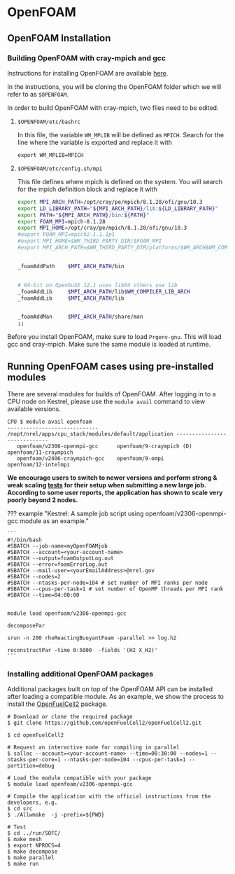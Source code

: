 # OpenFOAM

## OpenFOAM Installation 

### Building OpenFOAM with cray-mpich and gcc 

Instructions for installing OpenFOAM are available [here](https://openfoam.org/download/source/).

In the instructions, you will be cloning the OpenFOAM folder which we will refer to as `$OPENFOAM`.

In order to build OpenFOAM with cray-mpich, two files need to be edited.

1. `$OPENFOAM/etc/bashrc`

    In this file, the variable `WM_MPLIB` will be defined as `MPICH`. 
    Search for the line where the variable is exported and replace it with 

    ```
    export WM_MPLIB=MPICH
    ```

1. `$OPENFOAM/etc/config.sh/mpi`

    This file defines where mpich is defined on the system. 
    You will search for the mpich definition block and replace it with 

    ```bash
    export MPI_ARCH_PATH=/opt/cray/pe/mpich/8.1.28/ofi/gnu/10.3
    export LD_LIBRARY_PATH="${MPI_ARCH_PATH}/lib:${LD_LIBRARY_PATH}"
    export PATH="${MPI_ARCH_PATH}/bin:${PATH}"
    export FOAM_MPI=mpich-8.1.28
    export MPI_HOME=/opt/cray/pe/mpich/8.1.28/ofi/gnu/10.3
    #export FOAM_MPI=mpich2-1.1.1p1
    #export MPI_HOME=$WM_THIRD_PARTY_DIR/$FOAM_MPI
    #export MPI_ARCH_PATH=$WM_THIRD_PARTY_DIR/platforms/$WM_ARCH$WM_COMPILER/$FOAM_MPI


    _foamAddPath    $MPI_ARCH_PATH/bin


    # 64-bit on OpenSuSE 12.1 uses lib64 others use lib
    _foamAddLib     $MPI_ARCH_PATH/lib$WM_COMPILER_LIB_ARCH
    _foamAddLib     $MPI_ARCH_PATH/lib


    _foamAddMan     $MPI_ARCH_PATH/share/man
    ;;
    ```

Before you install OpenFOAM, make sure to load `Prgenv-gnu`.
This will load gcc and cray-mpich. 
Make sure the same module is loaded at runtime.

<!-- ## OpenFOAM on Kestrel -->

## Running OpenFOAM cases using pre-installed modules

There are several modules for builds of OpenFOAM. After logging in to a CPU node on Kestrel, please use the `module avail` command to view available versions. 

```
CPU $ module avail openfoam
----------------------------- /nopt/nrel/apps/cpu_stack/modules/default/application -----------------------------
   openfoam/v2306-openmpi-gcc      openfoam/9-craympich (D)    openfoam/11-craympich
   openfoam/v2406-craympich-gcc    openfoam/9-ompi             openfoam/12-intelmpi
```

**We encourage users to switch to newer versions and perform strong & weak scaling [tests](https://hpc-wiki.info/hpc/Scaling) for their setup when submitting a new large job. According to some user reports, the application has shown to scale very poorly beyond 2 nodes.**

??? example "Kestrel: A sample job script using openfoam/v2306-openmpi-gcc module as an example."


    ```
    #!/bin/bash
    #SBATCH --job-name=myOpenFOAMjob
    #SBATCH --account=<your-account-name>
    #SBATCH --output=foamOutputLog.out
    #SBATCH --error=foamErrorLog.out
    #SBATCH --mail-user=<yourEmailAddress>@nrel.gov 
    #SBATCH --nodes=2
    #SBATCH --ntasks-per-node=104 # set number of MPI ranks per node
    #SBATCH --cpus-per-task=1 # set number of OpenMP threads per MPI rank
    #SBATCH --time=04:00:00
    
    
    module load openfoam/v2306-openmpi-gcc

    decomposePar

    srun -n 200 rhoReactingBuoyantFoam -parallel >> log.h2

    reconstructPar -time 0:5000  -fields '(H2 X_H2)'
    ```

### Installing additional OpenFOAM packages

Additional packages built on top of the OpenFOAM API can be installed after loading a compatible module. As an example, we show the process to install the [OpenFuelCell2](https://github.com/openFuelCell2/openFuelCell2) package.
```
# Download or clone the required package
$ git clone https://github.com/openFuelCell2/openFuelCell2.git

$ cd openFuelCell2

# Request an interactive node for compiling in parallel
$ salloc --account=<your-account-name> --time=00:30:00 --nodes=1 --ntasks-per-core=1 --ntasks-per-node=104 --cpus-per-task=1 --partition=debug

# Load the module compatible with your package
$ module load openfoam/v2306-openmpi-gcc

# Compile the application with the official instructions from the developers, e.g.
$ cd src
$ ./Allwmake  -j -prefix=${PWD}

# Test
$ cd ../run/SOFC/
$ make mesh
$ export NPROCS=4
$ make decompose
$ make parallel
$ make run
```
